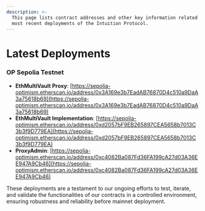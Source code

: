 ```yaml
---
description: >-
  This page lists contract addresses and other key information related to the
  most recent deployments of the Intuition Protocol.
---
```


# Latest Deployments

### OP Sepolia Testnet

* **EthMultiVault Proxy**: [https://sepolia-optimism.etherscan.io/address/0x3A169e3b7EadAB76870D4c510a9DaA3a75618b69](https://sepolia-optimism.etherscan.io/address/0x3A169e3b7EadAB76870D4c510a9DaA3a75618b69)
* **EthMultiVault Implementation**: [https://sepolia-optimism.etherscan.io/address/0xd2057bF9EB265897CEA5658b7013C3b3f9D779EA](https://sepolia-optimism.etherscan.io/address/0xd2057bF9EB265897CEA5658b7013C3b3f9D779EA)
* **ProxyAdmin**: [https://sepolia-optimism.etherscan.io/address/0xc4082Ba087Fd36FA199cA27d03A36EE947A9Cb46](https://sepolia-optimism.etherscan.io/address/0xc4082Ba087Fd36FA199cA27d03A36EE947A9Cb46)

These deployments are a testament to our ongoing efforts to test, iterate, and validate the functionalities of our contracts in a controlled environment, ensuring robustness and reliability before mainnet deployment.
